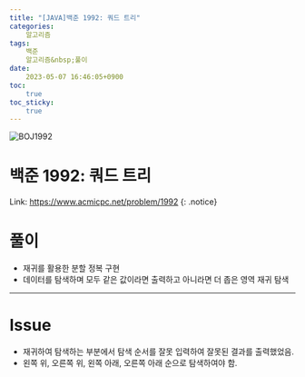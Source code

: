 ```yaml
---
title: "[JAVA]백준 1992: 쿼드 트리"
categories:
    알고리즘
tags:
    백준
    알고리즘&nbsp;풀이
date:
    2023-05-07 16:46:05+0900
toc:
    true
toc_sticky:
    true
---
```

![BOJ1992](https://user-images.githubusercontent.com/77597885/236664725-cbc7f182-446b-4402-8062-88681c2d0719.png)

# 백준 1992: 쿼드 트리
Link: <https://www.acmicpc.net/problem/1992>
{: .notice}


# 풀이
* 재귀를 활용한 분할 정복 구현
* 데이터를 탐색하며 모두 같은 값이라면 출력하고 아니라면 더 좁은 영역 재귀 탐색

<script src="https://gist.github.com/cuzzzu1318/f7dcaddd42eb31839d05f0c0c8d8c748.js"></script>
***

# Issue

* 재귀하여 탐색하는 부분에서 탐색 순서를 잘못 입력하여 잘못된 결과를 출력했었음.
* 왼쪽 위, 오른쪽 위, 왼쪽 아래, 오른쪽 아래 순으로 탐색하여야 함.